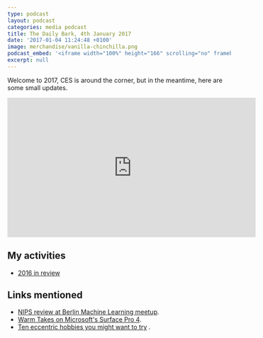 ```yaml
---
type: podcast
layout: podcast
categories: media podcast
title: The Daily Bark, 4th January 2017
date: '2017-01-04 11:24:48 +0100'
image: merchandise/vanilla-chinchilla.png
podcast_embed: '<iframe width="100%" height="166" scrolling="no" frameborder="no" src="https://w.soundcloud.com/player/?url=https%3A//api.soundcloud.com/tracks/300861032&amp;color=ff5500&amp;auto_play=false&amp;hide_related=false&amp;show_comments=true&amp;show_user=true&amp;show_reposts=false"></iframe>'
excerpt: null
---
```


Welcome to 2017, CES is around the corner, but in the meantime, here are some small updates.

<iframe width="560" height="315" src="https://www.youtube.com/embed/RckygbegGe0" frameborder="0" allowfullscreen="">
</iframe>

## My activities

- [2016 in review](/2016-in-review)

## Links mentioned

- [NIPS review at Berlin Machine Learning meetup](https://www.meetup.com/berlin-machine-learning/events/234989377/).
- [Warm Takes on Microsoft's Surface Pro 4](https://medium.com/@searls/warm-takes-on-microsofts-surface-pro-4-580f77634d2c#.6orebrov1).
- [Ten eccentric hobbies you might want to try](http://www.bbc.co.uk/programmes/articles/1dSmWZvwZzKdnhHZyjwNQdn/ten-eccentric-hobbies-you-might-want-to-try) .
